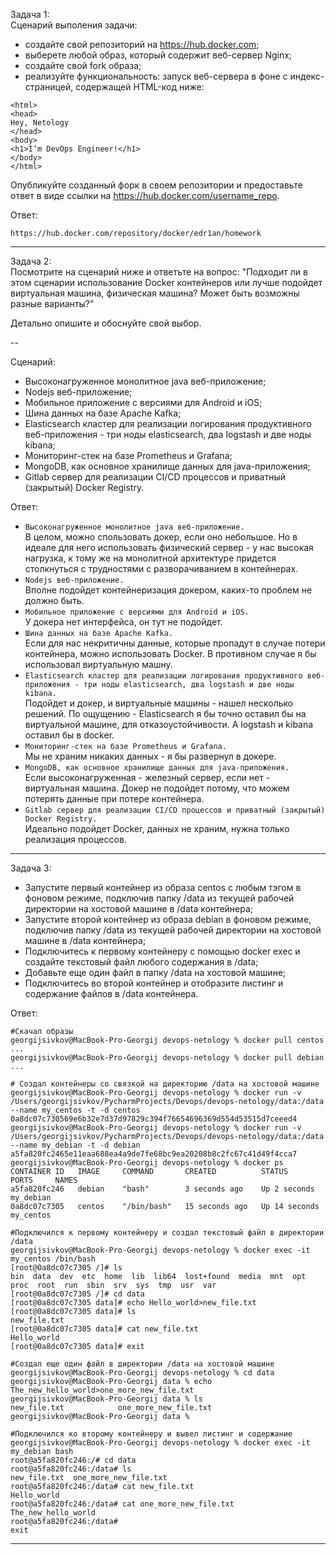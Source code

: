 Задача 1:   
Сценарий выполения задачи:
- создайте свой репозиторий на https://hub.docker.com; 
- выберете любой образ, который содержит веб-сервер Nginx; 
- создайте свой fork образа; 
- реализуйте функциональность: запуск веб-сервера в фоне с индекс-страницей, содержащей HTML-код ниже:
```
<html>
<head>
Hey, Netology
</head>
<body>
<h1>I’m DevOps Engineer!</h1>
</body>
</html>
```

Опубликуйте созданный форк в своем репозитории и предоставьте ответ в виде ссылки на https://hub.docker.com/username_repo.

Ответ:
```
https://hub.docker.com/repository/docker/edr1an/homework
```

---
Задача 2:   
Посмотрите на сценарий ниже и ответьте на вопрос: "Подходит ли в этом сценарии использование Docker контейнеров или лучше подойдет виртуальная машина, физическая машина? Может быть возможны разные варианты?"

Детально опишите и обоснуйте свой выбор.

--

Сценарий:

- Высоконагруженное монолитное java веб-приложение; 
- Nodejs веб-приложение; 
- Мобильное приложение c версиями для Android и iOS; 
- Шина данных на базе Apache Kafka; 
- Elasticsearch кластер для реализации логирования продуктивного веб-приложения - три ноды elasticsearch, два logstash и две ноды kibana; 
- Мониторинг-стек на базе Prometheus и Grafana; 
- MongoDB, как основное хранилище данных для java-приложения; 
- Gitlab сервер для реализации CI/CD процессов и приватный (закрытый) Docker Registry.

Ответ:
- ```Высоконагруженное монолитное java веб-приложение.```    
В целом, можно спользовать докер, если оно небольшое. Но в идеале для него использовать физический сервер - у нас высокая нагрузка, к тому же на монолитной архитектуре придется столкнуться с трудностями с разворачиванием в контейнерах. 
- ```Nodejs веб-приложение.```   
Вполне подойдет контейнеризация докером, каких-то проблем не должно быть. 
- ```Мобильное приложение c версиями для Android и iOS.```   
У докера нет интерфейса, он тут не подойдет. 
- ```Шина данных на базе Apache Kafka.```   
Если для нас некритичны данные, которые пропадут в случае потери контейнера, можно использовать Docker. В противном случае я бы использовал виртуальную машну. 
- ```Elasticsearch кластер для реализации логирования продуктивного веб-приложения - три ноды elasticsearch, два logstash и две ноды kibana.```   
Подойдет и докер, и виртуальные машины - нашел несколько решений. По ощущению - Elasticsearch я бы точно оставил бы на виртуальной машине, для отказоустойчивости. А logstash и kibana оставил бы в docker.
- ```Мониторинг-стек на базе Prometheus и Grafana.```   
Мы не храним никаких данных - я бы развернул в докере. 
- ```MongoDB, как основное хранилище данных для java-приложения.```   
Если высоконагруженная - железный сервер, если нет - виртуальная машина. Докер не подойдет потому, что можем потерять данные при потере контейнера.
- ```Gitlab сервер для реализации CI/CD процессов и приватный (закрытый) Docker Registry.```   
Идеально подойдет Docker, данных не храним, нужна только реализация процессов. 


---
Задача 3:   
- Запустите первый контейнер из образа centos c любым тэгом в фоновом режиме, подключив папку /data из текущей рабочей директории на хостовой машине в /data контейнера; 
- Запустите второй контейнер из образа debian в фоновом режиме, подключив папку /data из текущей рабочей директории на хостовой машине в /data контейнера; 
- Подключитесь к первому контейнеру с помощью docker exec и создайте текстовый файл любого содержания в /data; 
- Добавьте еще один файл в папку /data на хостовой машине; 
- Подключитесь во второй контейнер и отобразите листинг и содержание файлов в /data контейнера.

Ответ:
```
#Скачал образы
georgijsivkov@MacBook-Pro-Georgij devops-netology % docker pull centos
...
georgijsivkov@MacBook-Pro-Georgij devops-netology % docker pull debian
...

# Создал контейнеры со связкой на директорию /data на хостовой машине
georgijsivkov@MacBook-Pro-Georgij devops-netology % docker run -v /Users/georgijsivkov/PycharmProjects/Devops/devops-netology/data:/data --name my_centos -t -d centos
0a8dc07c730569e6b32e7d37d97829c394f76654696369d554d53515d7ceeed4
georgijsivkov@MacBook-Pro-Georgij devops-netology % docker run -v /Users/georgijsivkov/PycharmProjects/Devops/devops-netology/data:/data --name my_debian -t -d debian
a5fa820fc2465e11eaa688ea4a9de7fe68bc9ea20208b8c2fc67c41d49f4cca7
georgijsivkov@MacBook-Pro-Georgij devops-netology % docker ps
CONTAINER ID   IMAGE     COMMAND       CREATED          STATUS          PORTS     NAMES
a5fa820fc246   debian    "bash"        3 seconds ago    Up 2 seconds              my_debian
0a8dc07c7305   centos    "/bin/bash"   15 seconds ago   Up 14 seconds             my_centos

#Подключился к первому контейнеру и создал текстовый файл в директории /data
georgijsivkov@MacBook-Pro-Georgij devops-netology % docker exec -it my_centos /bin/bash
[root@0a8dc07c7305 /]# ls
bin  data  dev  etc  home  lib  lib64  lost+found  media  mnt  opt  proc  root  run  sbin  srv  sys  tmp  usr  var
[root@0a8dc07c7305 /]# cd data
[root@0a8dc07c7305 data]# echo Hello_world>new_file.txt
[root@0a8dc07c7305 data]# ls
new_file.txt
[root@0a8dc07c7305 data]# cat new_file.txt
Hello_world
[root@0a8dc07c7305 data]# exit

#Создал еще один файл в директории /data на хостовой машине
georgijsivkov@MacBook-Pro-Georgij devops-netology % cd data
georgijsivkov@MacBook-Pro-Georgij data % echo The_new_hello_world>one_more_new_file.txt
georgijsivkov@MacBook-Pro-Georgij data % ls
new_file.txt            one_more_new_file.txt
georgijsivkov@MacBook-Pro-Georgij data % 

#Подключился ко второму контейнеру и вывел листинг и содержание
georgijsivkov@MacBook-Pro-Georgij devops-netology % docker exec -it my_debian bash     
root@a5fa820fc246:/# cd data
root@a5fa820fc246:/data# ls
new_file.txt  one_more_new_file.txt
root@a5fa820fc246:/data# cat new_file.txt
Hello_world
root@a5fa820fc246:/data# cat one_more_new_file.txt
The_new_hello_world
root@a5fa820fc246:/data# 
exit
```

---